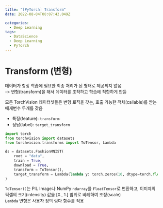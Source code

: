 ```yaml
---
title: "[PyTorch] Transform"
date: 2022-08-04T00:07:43.049Z

categories:
  - Deep Learning
tags:
  - DataScience
  - Deep Learning
  - PyTorch
---
```


# Transform (변형)
데이터가 항상 학습에 필요한 최종 처리가 된 형태로 제공되지 않음  
-> 변형(transform)을 해서 데이터를 조작하고 학습에 적합하게 만듬  

모든 TorchVision 데이터셋들은 변형 로직을 갖는, 호출 가능한 객체(callable)를 받는 매개변수 두개를 갖음  
- 특징(feature): `transform`
- 정답(label): `target_transform`


```python
import torch
from torchvision import datasets
from torchvision.transforms import ToTensor, Lambda

ds = datasets.FashionMNIST(
    root = "data",
    train = True,
    download = True,
    transform = ToTensor(),
    target_transform = Lambda(lambda y: torch.zeros(10, dtype=torch.float.scatter_(0, torch.tensor(y), value=1)))
)
```

`ToTensor()`는 PIL Image나 NumPy `ndarray`를 `FloatTensor`로 변환하고, 이미지의 픽셀의 크기(intensity) 값을 [0., 1.] 범위로 비례하여 조정(scale)  
`Lambda` 변형은 사용자 정의 람다 함수를 적용
